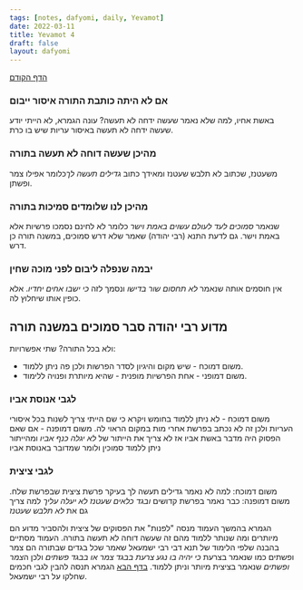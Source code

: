 ```yaml
---
tags: [notes, dafyomi, daily, Yevamot] 
date: 2022-03-11
title: Yevamot 4
draft: false
layout: dafyomi
---
```


[הדף הקודם](../2022-03-10)

### אם לא היתה כותבת התורה איסור ייבום
באשת אחיו, למה שלא נאמר שעשה ידחה לא תעשה?
עונה הגמרא, לא הייתי יודע שעשה ידחה לא תעשה באיסור עריות שיש בו כרת.
### מהיכן שעשה דוחה לא תעשה בתורה
משעטנז, שכתוב לא תלבש שעטנז ומאידך כתוב *גדילים תעשה לך*כלומר אפילו צמר ופשתן.
### מהיכן לנו שלומדים סמיכות בתורה
שנאמר *סמוכים לעד לעולם  עשוים באמת וישר* כלומר לא לחינם נסמכו פרשיות אלא באמת וישר. גם לדעת התנא (רבי יהודה) שאמר שלא דרש סמוכים, במשנה תורה כן דרש.
### יבמה שנפלה ליבום לפני מוכה שחין
אין חוסמים אותה שנאמר *לא תחסום שור בדישו* ונסמך לזה *כי ישבו אחים יחדיו*. אלא כופין אותו שיחלוץ לה.
## מדוע רבי יהודה סבר סמוכים במשנה תורה
ולא בכל התורה? שתי אפשרויות:
- משום דמוכח - שיש מקום והיגיון לסדר הפרשות ולכן פה ניתן ללמוד.
- משום דמופני - אחת הפרשיות מופנית - שהיא מיותרת ופנויה ללימוד.
### לגבי אנוסת אביו 
משום דמוכח - לא ניתן ללמוד בחומש ויקרא כי שם הייתי צריך לשנות בכל איסורי העריות ולכן זה לא נכתב בפרשת אחרי מות במקום הראוי לה.
משום דמופנה - אם שאם הפסוק היה מדבר באשת אביו אז לא צריך את הייתור של *לא יגלה כנף אביו*  ומהייתור ניתן ללמוד סמוכין ולומר שמדובר באנוסת אביו
### לגבי ציצית  
משום דמוכח: למה לא נאמר גדילים תעשה לך בעיקר פרשת ציצית שבפרשת שלח.
משום דמופנה: כבר נאמר בפרשת קדושים *ובגד כלאים שעטנז לא יעלה עליך* למה צריך גם את *לא תלבש שעטנז*

הגמרא בהמשך העמוד מנסה "לפנות" את הפסוקים של ציצית ולהסביר מדוע הם מיותרים ומה שנותר ללמוד מהם זה שעשה דוחה לא תעשה בתורה.
העמוד מסתיים בהבנה שלפי הלימוד של תנא דבי רבי ישמעאל שאמר שכל בגדים שבתורה הם צמר ופשתים כמו שנאמר בצרעת *כי יהיה בו נגע צרעת בבגד צמר או בבגד פשתים* ולכן ה*צמר ופשתים* שנאמר בציצית מיותר וניתן ללמוד.
[בדף הבא](../2022-03-12) הגמרא תנסה להבין לגבי חכמים שחלקו על רבי ישמעאל.